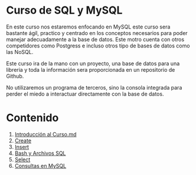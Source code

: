 # Curso de SQL y MySQL 

En este curso nos estaremos enfocando en MySQL este curso sera bastante ágil, practico y centrado en los conceptos necesarios para poder manejar adecuadamente a la base de datos. Este motro cuenta con otros competidores como Postgress e incluso otros tipo de bases de datos como las NoSQL. 

Este curso ira de la mano con un proyecto, una base de datos para una libreria y toda la información sera proporcionada en un repositorio de Github.

No utilizaremos un programa de terceros, sino la consola integrada para perder el miedo a interactuar directamente con la base de datos.

# Contenido

1. [Introducción al Curso.md](Introducción_al_Curso.md)
3. [Create](Create.md)
5. [Insert](Insert.md)
7. [Bash y Archivos SQL](Bash_y_Archivos_SQL.md)
8. [Select](Select.md)
9. [Consultas en MySQL](Consultas_en_MySQL.md)
